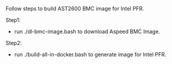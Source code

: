 Follow steps to build AST2600 BMC image for Intel PFR.

Step1:
* run ./dl-bmc-image.bash to download Aspeed BMC Image.

Step2:
* run ./build-all-in-docker.bash to generate image for Intel PFR.
